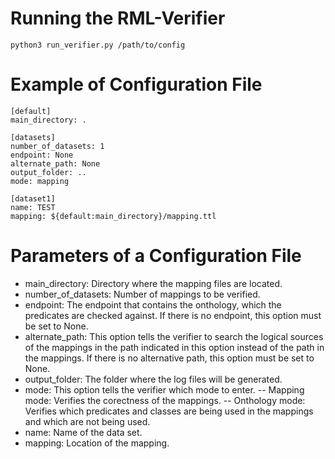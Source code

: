 # Running the RML-Verifier
```
python3 run_verifier.py /path/to/config
```

# Example of Configuration File
```
[default]
main_directory: .

[datasets]
number_of_datasets: 1
endpoint: None
alternate_path: None
output_folder: ..
mode: mapping

[dataset1]
name: TEST
mapping: ${default:main_directory}/mapping.ttl
```

# Parameters of a Configuration File
- main_directory: Directory where the mapping files are located.
- number_of_datasets: Number of mappings to be verified.
- endpoint: The endpoint that contains the onthology, which the predicates are checked against. If there is no endpoint, this option must be set to None.
- alternate_path: This option tells the verifier to search the logical sources of the mappings in the path indicated in this option instead of the path in the mappings. If there is no alternative path, this option must be set to None.
- output_folder: The folder where the log files will be generated.
- mode: This option tells the verifier which mode to enter. 
-- Mapping mode: Verifies the corectness of the mappings.
-- Onthology mode: Verifies which predicates and classes are being used in the mappings and which are not being used. 
- name: Name of the data set.
- mapping: Location of the mapping.